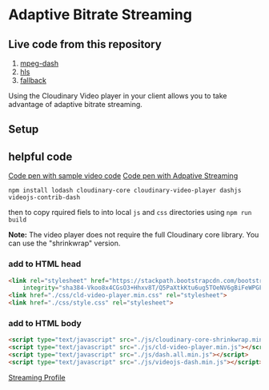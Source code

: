 # Adaptive Bitrate Streaming

## Live code from this repository
1. [mpeg-dash](https://www.beckypeltz.me/advanced-concepts/adpative-bitrate-streaming/adaptive-streaming-mpeg.html)  
2. [hls](https://www.beckypeltz.me/advanced-concepts/adpative-bitrate-streaming/adaptive-streaming-hls.html)  
3. [fallback](https://www.beckypeltz.me/advanced-concepts/adpative-bitrate-streaming/adpative-fallback-hls-first.html)

Using the Cloudinary Video player in your client allows you to take advantage of adaptive bitrate streaming.  

## Setup

## helpful code
[Code pen with sample video code](https://codepen.io/team/Cloudinary/project/full/XLYMQV/)
[Code pen with Adpative Streaming](https://codepen.io/team/Cloudinary/project/full/XLYMQV/)

`npm install lodash cloudinary-core cloudinary-video-player dashjs videojs-contrib-dash`

then to copy rquired fiels to into local `js` and `css` directories using 
`npm run build`

**Note:** The video player does not require the full Cloudinary core library. You can use the "shrinkwrap" version.  

### add to HTML head 
```html 
<link rel="stylesheet" href="https://stackpath.bootstrapcdn.com/bootstrap/4.4.1/css/bootstrap.min.css"
    integrity="sha384-Vkoo8x4CGsO3+Hhxv8T/Q5PaXtkKtu6ug5TOeNV6gBiFeWPGFN9MuhOf23Q9Ifjh" crossorigin="anonymous">
<link href="./css/cld-video-player.min.css" rel="stylesheet">
<link href="./css/style.css" rel="stylesheet">
```

### add to HTML body  
```html
<script type="text/javascript" src="./js/cloudinary-core-shrinkwrap.min.js"></script>
<script type="text/javascript" src="./js/cld-video-player.min.js"></script>
<script type="text/javascript" src="./js/dash.all.min.js"></script>
<script type="text/javascript" src="./js/videojs-dash.min.js"></script>
```



<link href="https://unpkg.com/cloudinary-video-player@1.3.3/dist/cld-video-player.min.css" 
   rel="stylesheet">
<script src="https://unpkg.com/cloudinary-core@2.6.3/cloudinary-core-shrinkwrap.min.js" 
   type="text/javascript"></script>
<script src="https://unpkg.com/cloudinary-video-player@1.3.3/dist/cld-video-player.min.js" 
   type="text/javascript"></script>

<script src="https://cdnjs.cloudflare.com/ajax/libs/dashjs/3.0.0/dash.all.min.js" type="text/javascript"></script>
<script src="https://cdnjs.cloudflare.com/ajax/libs/videojs-contrib-dash/2.9.2/videojs-dash.min.js" 
    type="text/javascript">  
</script>

[Streaming Profile](https://cloudinary.com/documentation/video_manipulation_and_delivery#predefined_streaming_profiles)